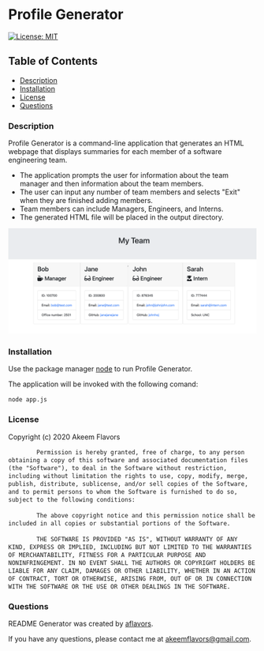 # Profile Generator
[![License: MIT](https://img.shields.io/badge/License-MIT-yellow.svg)](https://opensource.org/licenses/MIT)

## Table of Contents
- [Description](#Description)
- [Installation](#Installation)
- [License](#License)
- [Questions](#Questions)

### Description

Profile Generator is a command-line application that generates an HTML webpage that displays summaries for each member of a software engineering team.
- The application prompts the user for information about the team manager and then information about the team members.
- The user can input any number of team members and selects "Exit" when they are finished adding members.
- Team members can include Managers, Engineers, and Interns. 
- The generated HTML file will be placed in the output directory.

![](assets/profile-generator.png)

### Installation

Use the package manager [node](https://www.npmjs.com/) to run Profile Generator.

The application will be invoked with the following comand:

    node app.js


### License

Copyright (c) 2020 Akeem Flavors

            Permission is hereby granted, free of charge, to any person obtaining a copy of this software and associated documentation files (the "Software"), to deal in the Software without restriction, including without limitation the rights to use, copy, modify, merge, publish, distribute, sublicense, and/or sell copies of the Software, and to permit persons to whom the Software is furnished to do so, subject to the following conditions:
            
            The above copyright notice and this permission notice shall be included in all copies or substantial portions of the Software.
            
            THE SOFTWARE IS PROVIDED "AS IS", WITHOUT WARRANTY OF ANY KIND, EXPRESS OR IMPLIED, INCLUDING BUT NOT LIMITED TO THE WARRANTIES OF MERCHANTABILITY, FITNESS FOR A PARTICULAR PURPOSE AND NONINFRINGEMENT. IN NO EVENT SHALL THE AUTHORS OR COPYRIGHT HOLDERS BE LIABLE FOR ANY CLAIM, DAMAGES OR OTHER LIABILITY, WHETHER IN AN ACTION OF CONTRACT, TORT OR OTHERWISE, ARISING FROM, OUT OF OR IN CONNECTION WITH THE SOFTWARE OR THE USE OR OTHER DEALINGS IN THE SOFTWARE.

### Questions

README Generator was created by [aflavors](https://github.com/aflavors).

If you have any questions, please contact me at akeemflavors@gmail.com. 